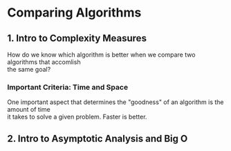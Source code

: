 # Comparing Algorithms

## 1. Intro to Complexity Measures
How do we know which algorithm is better when we compare two algorithms that accomlish<br />
the same goal?

### Important Criteria: Time and Space
One important aspect that determines the "goodness" of an algorithm is the amount of time<br />
it takes to solve a given problem. Faster is better.<br />


## 2. Intro to Asymptotic Analysis and Big O


